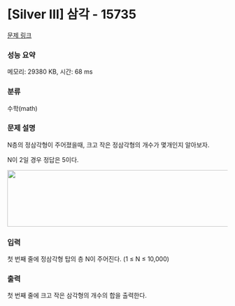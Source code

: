 # [Silver III] 삼각 - 15735 

[문제 링크](https://www.acmicpc.net/problem/15735) 

### 성능 요약

메모리: 29380 KB, 시간: 68 ms

### 분류

수학(math)

### 문제 설명

<p>N층의 정삼각형이 주어졌을때, 크고 작은 정삼각형의 개수가 몇개인지 알아보자.</p>

<p>N이 2일 경우 정답은 5이다.</p>

<p style="text-align: center;"><img alt="" src="" style="width: 634px; height: 129px;"></p>

### 입력 

 <p>첫 번째 줄에 정삼각형 탑의 층 N이 주어진다. (1 ≤ N ≤ 10,000)</p>

### 출력 

 <p>첫 번째 줄에 크고 작은 삼각형의 개수의 합을 출력한다.</p>

